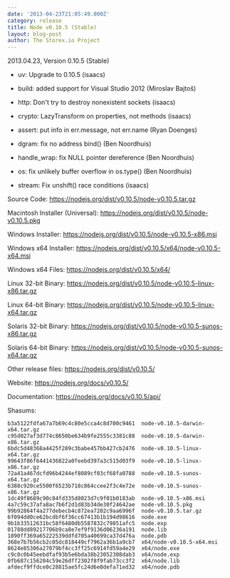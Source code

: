 ```yaml
---
date: '2013-04-23T21:05:49.000Z'
category: release
title: Node v0.10.5 (Stable)
layout: blog-post
author: The Storex.io Project
---
```


2013.04.23, Version 0.10.5 (Stable)

- uv: Upgrade to 0.10.5 (isaacs)

- build: added support for Visual Studio 2012 (Miroslav Bajtoš)

- http: Don't try to destroy nonexistent sockets (isaacs)

- crypto: LazyTransform on properties, not methods (isaacs)

- assert: put info in err.message, not err.name (Ryan Doenges)

- dgram: fix no address bind() (Ben Noordhuis)

- handle_wrap: fix NULL pointer dereference (Ben Noordhuis)

- os: fix unlikely buffer overflow in os.type() (Ben Noordhuis)

- stream: Fix unshift() race conditions (isaacs)

Source Code: https://nodejs.org/dist/v0.10.5/node-v0.10.5.tar.gz

Macintosh Installer (Universal): https://nodejs.org/dist/v0.10.5/node-v0.10.5.pkg

Windows Installer: https://nodejs.org/dist/v0.10.5/node-v0.10.5-x86.msi

Windows x64 Installer: https://nodejs.org/dist/v0.10.5/x64/node-v0.10.5-x64.msi

Windows x64 Files: https://nodejs.org/dist/v0.10.5/x64/

Linux 32-bit Binary: https://nodejs.org/dist/v0.10.5/node-v0.10.5-linux-x86.tar.gz

Linux 64-bit Binary: https://nodejs.org/dist/v0.10.5/node-v0.10.5-linux-x64.tar.gz

Solaris 32-bit Binary: https://nodejs.org/dist/v0.10.5/node-v0.10.5-sunos-x86.tar.gz

Solaris 64-bit Binary: https://nodejs.org/dist/v0.10.5/node-v0.10.5-sunos-x64.tar.gz

Other release files: https://nodejs.org/dist/v0.10.5/

Website: https://nodejs.org/docs/v0.10.5/

Documentation: https://nodejs.org/docs/v0.10.5/api/

Shasums:

```
b3a5122fdfa67a7b69c4c80e5cca4c8d700c9461  node-v0.10.5-darwin-x64.tar.gz
c95d027af3d774c8650be634b9fe2555c3381c88  node-v0.10.5-darwin-x86.tar.gz
6bdc5d48368a4425f289c3babe457bb427cb2476  node-v0.10.5-linux-x64.tar.gz
99643f86f6441436822a0feebd397a3c515d03f9  node-v0.10.5-linux-x86.tar.gz
72a41a467dcfd96b4244ef8089cf03cf68fa0788  node-v0.10.5-sunos-x64.tar.gz
6388c920ce5500f6523b718c864ccee2f3c4e72e  node-v0.10.5-sunos-x86.tar.gz
1dc49f8689c90c84fd335d8023d7c9f01b0183ab  node-v0.10.5-x86.msi
4a7c59c37afa8ac7b6f2d1d83b34de30f24642ae  node-v0.10.5.pkg
99b92864f4a277debecb4c872ea7202c9aa6996f  node-v0.10.5.tar.gz
6f094dd0ce62bcdbf6f36cc67413b1b194d98616  node.exe
9b1b33512631bc58f6480db5587832c79851afc5  node.exp
01788dd89217706b9ca8e7ef9f9136d06236a191  node.lib
1890ff369a65222539ddfd705a40699ca37d476a  node.pdb
368e7b7b56cb2c05dc818449cf7962a36b1a9cb7  x64/node-v0.10.5-x64.msi
8624e85306a27079bf4cc3ff25c6914fd59a4e29  x64/node.exe
c9c0c0b45eebdfaf93b5e6bda38b23052308dab3  x64/node.exp
0fb687c156204c59e26dff2302f8f9fab73cc3f2  x64/node.lib
afdecf9ffdce0c28815ae5fc24d6e0defa71ed32  x64/node.pdb
```
